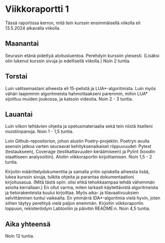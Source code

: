 # Viikkoraportti 1

Tässä raportissa kerron, mitä tein kurssin ensimmäisellä viikolla eli 13.5.2024 alkavalla viikolla.

## Maanantai

Seurasin etänä pidettyä aloitusluentoa. Perehdyin kurssiin yleisesti. (Lisäksi olin lukenut kurssin sivuja jo edellisellä viikolla.) Noin 2 tuntia.

## Torstai

Luin valitsemastani aiheesta eli 15-pelistä ja LUA*-algoritmista. Luin myös vähän laajemmin algoritmeista hahmottaakseni paremmin, mihin LUA* sijoittuu muiden joukossa, ja katsoin videoita. Noin 2 - 3 tuntia.

## Lauantai

Luin viikon tehtävien ohjeita ja opetusmateriaalia sekä tein niistä itselleni muistiinpanoja. Noin 1 - 1,5 tuntia.

Loin Github-repositorion, johon alustin Poetry-projektin. Poetryn avulla asensin jatkoa varten seuraavat kehityksenaikaiset riippuvuudet: Pytest (testaukseen), Coverage (testikattavuuden keräämiseen) ja Pylint (koodin staattiseen analysoitiin). Aloitin viikkoraportin kirjoittamisen. Noin 1,5 - 2 tuntia.

Kirjoitin määrittelydokumenttia ja samalla yritin opiskella aiheesta lisää, lukea kurssin sivuja, tulkita ohjeita ja parantaa dokumentaationi kirjoitusasua. (Mitä tästä opin: olisi ehkä tehokkaampaa tehdä vähemmän asioita kerrallaan.) En ollut varma, miten tarkasti käytettävistä algoritmeista ja tietorakenteista kuului kirjoittaa. Myös aika- ja tilavaativuuksien selvittäminen tuntui vaikealta. En ymmärrä IDA*-algoritmia vielä hyvin, joten siihen täytyy perehtyä vielä paljon enemmän. Kirjoitin viikkoraportin loppuun, rekisteröidyin Labtooliin ja päivitin README:n. Noin 4,5 tuntia.

## Aika yhteensä

Noin 12 tuntia.

